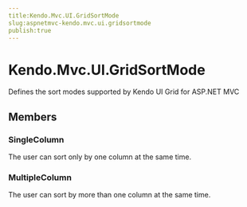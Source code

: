 ```yaml
---
title:Kendo.Mvc.UI.GridSortMode
slug:aspnetmvc-kendo.mvc.ui.gridsortmode
publish:true
---
```


# Kendo.Mvc.UI.GridSortMode

Defines the sort modes supported by Kendo UI Grid for ASP.NET MVC

## Members

### SingleColumn
The user can sort only by one column at the same time.

### MultipleColumn
The user can sort by more than one column at the same time.